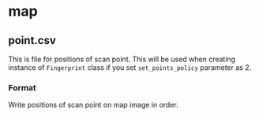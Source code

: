 # map
## point.csv
This is file for positions of scan point.
This will be used when creating instance of `Fingerprint` class if you set `set_points_policy` parameter as 2.

### Format
Write positions of scan point on map image in order.
